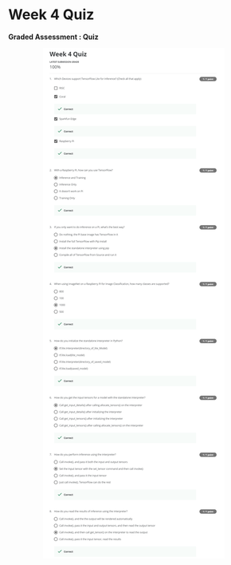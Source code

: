 # Week 4 Quiz

**Graded Assessment : Quiz**

<p align="center">
  <img src="../Assets/Week 4_Quizz.png" alt="Week 4 Quiz" />
</p>